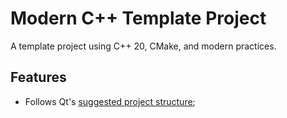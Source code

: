 # Modern C++ Template Project

A template project using C++ 20, CMake, and modern practices.

## Features

- Follows Qt's [suggested project
  structure](https://doc.qt.io/qt-6/cmake-get-started.html#structuring-projects);
